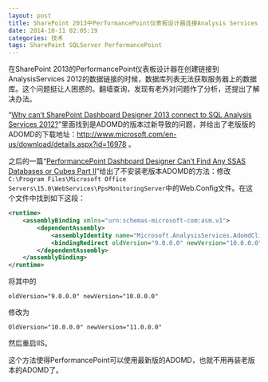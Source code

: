 ```yaml
---
layout: post
title: SharePoint 2013中PerformancePoint仪表板设计器连接Analysis Services 2012的问题
date: 2014-10-11 02:05:19
categories: 技术
tags: SharePoint SQLServer PerformancePoint
---
```


在SharePoint 2013的PerformancePoint仪表板设计器在创建链接到AnalysisServices 2012的数据链接的时候，数据库列表无法获取服务器上的数据库。这个问题挺让人困惑的。翻墙查询，发现有老外对问题作了分析，还提出了解决办法。

“[Why can’t SharePoint Dashboard Designer 2013 connect to SQL Analysis Services 2012?](http://www.chrismcnulty.net/blog/Lists/Posts/Post.aspx?ID=74)”里面找到是ADOMD的版本过新导致的问题，并给出了老版版的ADOMD的下载地址：http://www.microsoft.com/en-us/download/details.aspx?id=16978 。

之后的一篇“[PerformancePoint Dashboard Designer Can’t Find Any SSAS Databases or Cubes Part II](http://www.chrismcnulty.net/blog/Lists/Posts/Post.aspx?ID=135)”给出了不安装老版本ADOMD的方法：修改`C:\Program Files\Microsoft Office Servers\15.0\WebServices\PpsMonitoringServer`中的Web.Config文件。在这个文件中找到如下这段：  

```xml
<runtime>  
    <assemblyBinding xmlns="urn:schemas-microsoft-com:asm.v1">  
        <dependentAssembly>  
            <assemblyIdentity name="Microsoft.AnalysisServices.AdomdClient" publicKeyToken="89845dcd8080cc91" culture="neutral" />  
            <bindingRedirect oldVersion="9.0.0.0" newVersion="10.0.0.0" />  
        </dependentAssembly>  
    </assemblyBinding>  
</runtime>
```

将其中的

```
oldVersion="9.0.0.0" newVersion="10.0.0.0"
```

修改为

```
OldVersion="10.0.0.0" newVersion="11.0.0.0"
```

然后重启IIS。

这个方法使得PerformancePoint可以使用最新版的ADOMD，也就不用再装老版本的ADOMD了。

